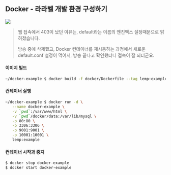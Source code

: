 ## Docker - 라라벨 개발 환경 구성하기

[![](https://i.ytimg.com/vi/VstiWthEubU/0.jpg)](https://www.youtube.com/watch?v=VstiWthEubU)

> 웹 접속에서 403이 났던 이유는, default라는 이름의 엔진엑스 설정때문으로 밝혀졌습니다. 
>
> 방송 중에 삭제했고, Docker 컨테이너를 재시동하는 과정에서 새로운 default.conf 설정이 먹어서, 방송 끝나고 확인했더니 접속이 잘 되더군요.

#### 이미지 빌드

```bash
~/docker-example $ docker build -f docker/Dockerfile --tag lemp:example docker
```

#### 컨테이너 실행

```bash
~/docker-example $ docker run -d \
   --name docker-example \
   -v `pwd`:/var/www/html \
   -v `pwd`/docker/data:/var/lib/mysql \
   -p 80:80 \
   -p 3306:3306 \
   -p 9001:9001 \
   -p 10001:10001 \
   lemp:example
```

#### 컨테이너 시작과 중지

```bash
$ docker stop docker-example
$ docker start docker-example
```
